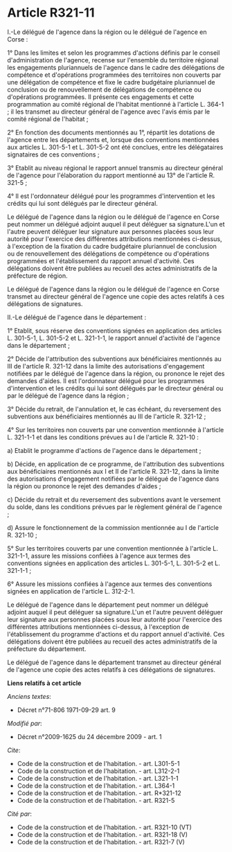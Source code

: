 # Article R321-11

I.-Le délégué de l'agence dans la région ou le délégué de l'agence en Corse : 

1° Dans les limites et selon les programmes d'actions définis par le conseil d'administration de l'agence, recense sur
l'ensemble du territoire régional les engagements pluriannuels de l'agence dans le cadre des délégations de compétence et
d'opérations programmées des territoires non couverts par une délégation de compétence et fixe le cadre budgétaire
pluriannuel de conclusion ou de renouvellement de délégations de compétence ou d'opérations programmées. Il présente ces
engagements et cette programmation au comité régional de l'habitat mentionné à l'article L. 364-1 ; il les transmet au
directeur général de l'agence avec l'avis émis par le comité régional de l'habitat ; 

2° En fonction des documents mentionnés au 1°, répartit les dotations de l'agence entre les départements et, lorsque des
conventions mentionnées aux articles L. 301-5-1 et L. 301-5-2 ont été conclues, entre les délégataires signataires de ces
conventions ; 

3° Etablit au niveau régional le rapport annuel transmis au directeur général de l'agence pour l'élaboration du rapport
mentionné au 13° de l'article R. 321-5 ;

4° Il est l'ordonnateur délégué pour les programmes d'intervention et les crédits qui lui sont délégués par le directeur
général. 

Le délégué de l'agence dans la région ou le délégué de l'agence en Corse peut nommer un délégué adjoint auquel il peut
déléguer sa signature.L'un et l'autre peuvent déléguer leur signature aux personnes placées sous leur autorité pour
l'exercice des différentes attributions mentionnées ci-dessus, à l'exception de la fixation du cadre budgétaire pluriannuel
de conclusion ou de renouvellement des délégations de compétence ou d'opérations programmées et l'établissement du rapport
annuel d'activité. Ces délégations doivent être publiées au recueil des actes administratifs de la préfecture de région. 

Le délégué de l'agence dans la région ou le délégué de l'agence en Corse transmet au directeur général de l'agence une copie
des actes relatifs à ces délégations de signatures. 

II.-Le délégué de l'agence dans le département : 

1° Etablit, sous réserve des conventions signées en application des articles L. 301-5-1, L. 301-5-2 et L. 321-1-1, le rapport
annuel d'activité de l'agence dans le département ; 

2° Décide de l'attribution des subventions aux bénéficiaires mentionnés au III de l'article R. 321-12 dans la limite des
autorisations d'engagement notifiées par le délégué de l'agence dans la région, ou prononce le rejet des demandes d'aides. Il
est l'ordonnateur délégué pour les programmes d'intervention et les crédits qui lui sont délégués par le directeur général ou
par le délégué de l'agence dans la région ; 

3° Décide du retrait, de l'annulation et, le cas échéant, du reversement des subventions aux bénéficiaires mentionnés au III
de l'article R. 321-12 ; 

4° Sur les territoires non couverts par une convention mentionnée à l'article L. 321-1-1 et dans les conditions prévues au I
de l'article R. 321-10 : 

a) Etablit le programme d'actions de l'agence dans le département ; 

b) Décide, en application de ce programme, de l'attribution des subventions aux bénéficiaires mentionnés aux I et II de
l'article R. 321-12, dans la limite des autorisations d'engagement notifiées par le délégué de l'agence dans la région ou
prononce le rejet des demandes d'aides ; 

c) Décide du retrait et du reversement des subventions avant le versement du solde, dans les conditions prévues par le
règlement général de l'agence ; 

d) Assure le fonctionnement de la commission mentionnée au I de l'article R. 321-10 ; 

5° Sur les territoires couverts par une convention mentionnée à l'article L. 321-1-1, assure les missions confiées à l'agence
aux termes des conventions signées en application des articles L. 301-5-1, L. 301-5-2 et L. 321-1-1 ; 

6° Assure les missions confiées à l'agence aux termes des conventions signées en application de l'article L. 312-2-1. 

Le délégué de l'agence dans le département peut nommer un délégué adjoint auquel il peut déléguer sa signature.L'un et
l'autre peuvent déléguer leur signature aux personnes placées sous leur autorité pour l'exercice des différentes attributions
mentionnées ci-dessus, à l'exception de l'établissement du programme d'actions et du rapport annuel d'activité. Ces
délégations doivent être publiées au recueil des actes administratifs de la préfecture du département. 

Le délégué de l'agence dans le département transmet au directeur général de l'agence une copie des actes relatifs à ces
délégations de signatures.

**Liens relatifs à cet article**

_Anciens textes_:

  - Décret n°71-806 1971-09-29 art. 9

_Modifié par_:

  - Décret n°2009-1625 du 24 décembre 2009 - art. 1

_Cite_:

  - Code de la construction et de l'habitation. - art. L301-5-1
  - Code de la construction et de l'habitation. - art. L312-2-1
  - Code de la construction et de l'habitation. - art. L321-1-1
  - Code de la construction et de l'habitation. - art. L364-1
  - Code de la construction et de l'habitation. - art. R*321-12
  - Code de la construction et de l'habitation. - art. R321-5

_Cité par_:

  - Code de la construction et de l'habitation. - art. R321-10 (VT)
  - Code de la construction et de l'habitation. - art. R321-18 (V)
  - Code de la construction et de l'habitation. - art. R321-7 (V)
